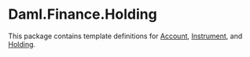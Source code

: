 # Daml.Finance.Holding

This package contains template definitions for [Account](../../../../docs/Glossary.md#account), [Instrument](../../../../docs/Glossary.md#instrument), and [Holding](../../../../docs/Glossary.md#holding).

